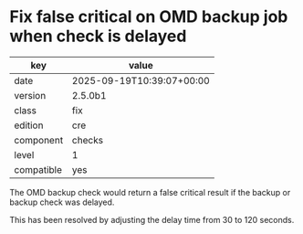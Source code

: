 [//]: # (werk v2)
# Fix false critical on OMD backup job when check is delayed

key        | value
---------- | ---
date       | 2025-09-19T10:39:07+00:00
version    | 2.5.0b1
class      | fix
edition    | cre
component  | checks
level      | 1
compatible | yes

The OMD backup check would return a false critical result if the backup or backup check was delayed.

This has been resolved by adjusting the delay time from 30 to 120 seconds.
